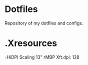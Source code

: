 # Dotfiles
Repository of my dotfiles and configs. 
# .Xresources
-HiDPI Scaling
13" rMBP Xft.dpi: 128
